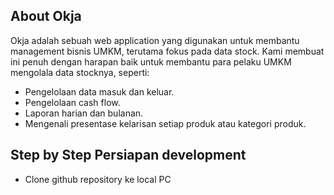 ## About Okja

Okja adalah sebuah web application yang digunakan untuk membantu management bisnis UMKM, terutama fokus pada data stock. Kami membuat ini penuh dengan harapan baik untuk membantu para pelaku UMKM mengolala data stocknya, seperti:

- Pengelolaan data masuk dan keluar.
- Pengelolaan cash flow.
- Laporan harian dan bulanan.
- Mengenali presentase kelarisan setiap produk atau kategori produk.

## Step by Step Persiapan development

- Clone github repository ke local PC
